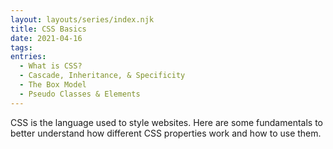 ```yaml
---
layout: layouts/series/index.njk
title: CSS Basics
date: 2021-04-16
tags:
entries:
  - What is CSS?
  - Cascade, Inheritance, & Specificity
  - The Box Model
  - Pseudo Classes & Elements
---
```


CSS is the language used to style websites. Here are some fundamentals to better understand how different CSS properties work and how to use them.
